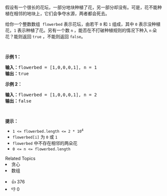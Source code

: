 <p>假设有一个很长的花坛，一部分地块种植了花，另一部分却没有。可是，花不能种植在相邻的地块上，它们会争夺水源，两者都会死去。</p>

<p>给你一个整数数组  <code>flowerbed</code> 表示花坛，由若干 <code>0</code> 和 <code>1</code> 组成，其中 <code>0</code> 表示没种植花，<code>1</code> 表示种植了花。另有一个数 <code>n</code><strong> </strong>，能否在不打破种植规则的情况下种入 <code>n</code><strong> </strong>朵花？能则返回 <code>true</code> ，不能则返回 <code>false</code>。</p>

<p> </p>

<p><strong>示例 1：</strong></p>

<pre>
<strong>输入：</strong>flowerbed = [1,0,0,0,1], n = 1
<strong>输出：</strong>true
</pre>

<p><strong>示例 2：</strong></p>

<pre>
<strong>输入：</strong>flowerbed = [1,0,0,0,1], n = 2
<strong>输出：</strong>false
</pre>

<p> </p>

<p><strong>提示：</strong></p>

<ul>
	<li><code>1 <= flowerbed.length <= 2 * 10<sup>4</sup></code></li>
	<li><code>flowerbed[i]</code> 为 <code>0</code> 或 <code>1</code></li>
	<li><code>flowerbed</code> 中不存在相邻的两朵花</li>
	<li><code>0 <= n <= flowerbed.length</code></li>
</ul>
<div><div>Related Topics</div><div><li>贪心</li><li>数组</li></div></div><br><div><li>👍 376</li><li>👎 0</li></div>